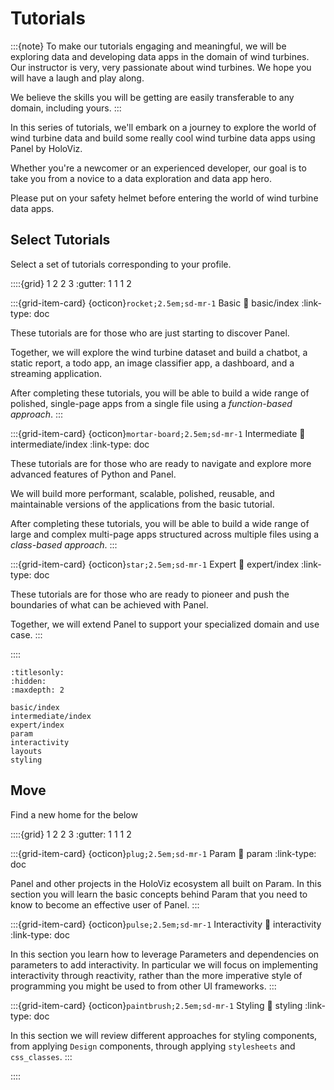# Tutorials

:::{note}
To make our tutorials engaging and meaningful, we will be exploring data and developing data apps in the domain of wind turbines. Our instructor is very, very passionate about wind turbines. We hope you will have a laugh and play along.

We believe the skills you will be getting are easily transferable to any domain, including yours.
:::

In this series of tutorials, we'll embark on a journey to explore the world of wind turbine data and build some really cool wind turbine data apps using Panel by HoloViz.

Whether you're a newcomer or an experienced developer, our goal is to take you from a novice to a data exploration and data app hero.

Please put on your safety helmet before entering the world of wind turbine data apps.

## Select Tutorials

Select a set of tutorials corresponding to your profile.

::::{grid} 1 2 2 3
:gutter: 1 1 1 2

:::{grid-item-card} {octicon}`rocket;2.5em;sd-mr-1` Basic
:link: basic/index
:link-type: doc

These tutorials are for those who are just starting to discover Panel.

Together, we will explore the wind turbine dataset and build a chatbot, a static report, a todo app, an image classifier app, a dashboard, and a streaming application.

After completing these tutorials, you will be able to build a wide range of polished, single-page apps from a single file using a *function-based approach*.
:::

:::{grid-item-card} {octicon}`mortar-board;2.5em;sd-mr-1` Intermediate
:link: intermediate/index
:link-type: doc

These tutorials are for those who are ready to navigate and explore more advanced features of Python and Panel.

We will build more performant, scalable, polished, reusable, and maintainable versions of the applications from the basic tutorial.

After completing these tutorials, you will be able to build a wide range of large and complex multi-page apps structured across multiple files using a *class-based approach*.
:::

:::{grid-item-card} {octicon}`star;2.5em;sd-mr-1` Expert
:link: expert/index
:link-type: doc

These tutorials are for those who are ready to pioneer and push the boundaries of what can be achieved with Panel.

Together, we will extend Panel to support your specialized domain and use case.
:::

::::

```{toctree}
:titlesonly:
:hidden:
:maxdepth: 2

basic/index
intermediate/index
expert/index
param
interactivity
layouts
styling
```

## Move

Find a new home for the below

::::{grid} 1 2 2 3
:gutter: 1 1 1 2

:::{grid-item-card} {octicon}`plug;2.5em;sd-mr-1` Param
:link: param
:link-type: doc

Panel and other projects in the HoloViz ecosystem all built on Param. In this section you will learn the basic concepts behind Param that you need to know to become an effective user of Panel.
:::

:::{grid-item-card} {octicon}`pulse;2.5em;sd-mr-1` Interactivity
:link: interactivity
:link-type: doc

In this section you learn how to leverage Parameters and dependencies on parameters to add interactivity. In particular we will focus on implementing interactivity through reactivity, rather than the more imperative style of programming you might be used to from other UI frameworks.
:::

:::{grid-item-card} {octicon}`paintbrush;2.5em;sd-mr-1` Styling
:link: styling
:link-type: doc

In this section we will review different approaches for styling components, from applying `Design` components, through applying `stylesheets` and `css_classes`.
:::

::::
